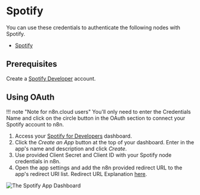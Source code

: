 # Spotify

You can use these credentials to authenticate the following nodes with Spotify.

- [Spotify](/integrations/builtin/app-nodes/n8n-nodes-base.spotify/)


## Prerequisites

Create a [Spotify Developer](https://developer.spotify.com/dashboard/login) account.

## Using OAuth

!!! note "Note for n8n.cloud users"
    You'll only need to enter the Credentials Name and click on the circle button in the OAuth section to connect your Spotify account to n8n.


1. Access your [Spotify for Developers](https://developer.spotify.com/dashboard/login) dashboard.
2. Click the *Create an App* button at the top of your dashboard. Enter in the app's name and description and click *Create*.
3. Use provided Client Secret and Client ID with your Spotify node credentials in n8n.
4. Open the app settings and add the n8n provided redirect URL to the app's redirect URI list. Redirect URL Explanation [here](/).

![The Spotify App Dashboard](/_images/integrations/builtin/credentials/spotify/dashboard.gif)
